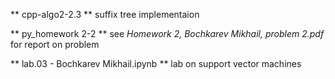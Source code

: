 **  cpp-algo2-2.3 **
suffix tree implementaion

** py_homework 2-2 **
see *Homework 2, Bochkarev Mikhail, problem 2.pdf* for report on problem

** lab.03 - Bochkarev Mikhail.ipynb **
lab on support vector machines
